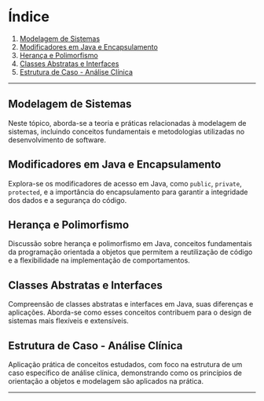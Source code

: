 # Índice

1. [Modelagem de Sistemas](#modelagem-de-sistemas)
2. [Modificadores em Java e Encapsulamento](#modificadores-em-java-e-encapsulamento)
3. [Herança e Polimorfismo](#herança-e-polimorfismo)
4. [Classes Abstratas e Interfaces](#classes-abstratas-e-interfaces)
5. [Estrutura de Caso - Análise Clínica](#estrutura-de-caso---análise-clínica)

---

## Modelagem de Sistemas

Neste tópico, aborda-se a teoria e práticas relacionadas à modelagem de sistemas, incluindo conceitos fundamentais e metodologias utilizadas no desenvolvimento de software.

## Modificadores em Java e Encapsulamento

Explora-se os modificadores de acesso em Java, como `public`, `private`, `protected`, e a importância do encapsulamento para garantir a integridade dos dados e a segurança do código.

## Herança e Polimorfismo

Discussão sobre herança e polimorfismo em Java, conceitos fundamentais da programação orientada a objetos que permitem a reutilização de código e a flexibilidade na implementação de comportamentos.

## Classes Abstratas e Interfaces

Compreensão de classes abstratas e interfaces em Java, suas diferenças e aplicações. Aborda-se como esses conceitos contribuem para o design de sistemas mais flexíveis e extensíveis.

## Estrutura de Caso - Análise Clínica

Aplicação prática de conceitos estudados, com foco na estrutura de um caso específico de análise clínica, demonstrando como os princípios de orientação a objetos e modelagem são aplicados na prática.

---
